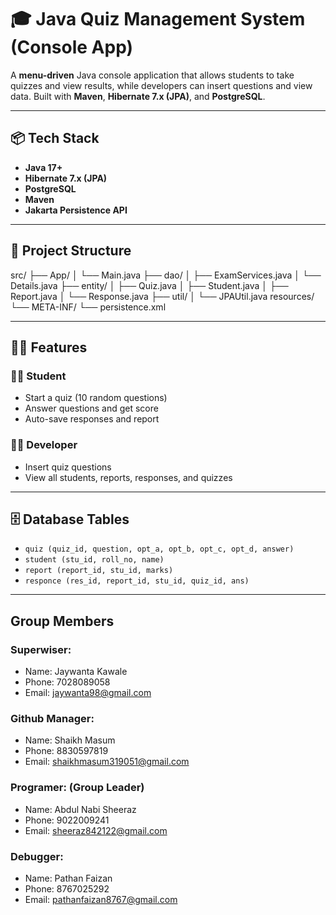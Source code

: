 # 🎓 Java Quiz Management System (Console App)

A **menu-driven** Java console application that allows students to take quizzes and view results, while developers can insert questions and view data. Built with **Maven**, **Hibernate 7.x (JPA)**, and **PostgreSQL**.

---

## 📦 Tech Stack

- **Java 17+**
- **Hibernate 7.x (JPA)**
- **PostgreSQL**
- **Maven**
- **Jakarta Persistence API**

---

## 📁 Project Structure

src/
├── App/
│ └── Main.java
├── dao/
│ ├── ExamServices.java
│ └── Details.java
├── entity/
│ ├── Quiz.java
│ ├── Student.java
│ ├── Report.java
│ └── Response.java
├── util/
│ └── JPAUtil.java
resources/
└── META-INF/
└── persistence.xml

---

## 🧑‍💻 Features

### 👨‍🎓 Student
- Start a quiz (10 random questions)
- Answer questions and get score
- Auto-save responses and report

### 👨‍💼 Developer
- Insert quiz questions
- View all students, reports, responses, and quizzes

---

## 🗄️ Database Tables

- `quiz (quiz_id, question, opt_a, opt_b, opt_c, opt_d, answer)`
- `student (stu_id, roll_no, name)`
- `report (report_id, stu_id, marks)`
- `responce (res_id, report_id, stu_id, quiz_id, ans)`

---

## Group Members
### Superwiser:

- Name: Jaywanta Kawale
- Phone: 7028089058
- Email: jaywanta98@gmail.com

### Github Manager:

- Name: Shaikh Masum 
- Phone: 8830597819
- Email: shaikhmasum319051@gmail.com

### Programer: (Group Leader)

- Name: Abdul Nabi Sheeraz
- Phone: 9022009241
- Email: sheeraz842122@gmail.com

### Debugger:

- Name: Pathan Faizan
- Phone: 8767025292
- Email: pathanfaizan8767@gmail.com
